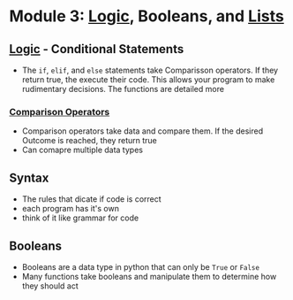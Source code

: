 <!--- Hi, if you're reading this, then Welcome! You're here for  of 2 reasons:
1. You're just seeing this in plaintext, which means you opend the file in a text editor. This is intended to be used with my Obsidian setup, which has it's own extensiosn to give my notes *flair*
2.  You're here for the author's commentary! All of my things that are commented are little snarky notes, annectdotes, and jokes I make that people studying probably don't need.
In any case, go forth, be good, and I'll see you whenever I do. --->

<!-- Tags: #python #computer_science #modules #data_types -->
# Module 3: [Logic](./Topics/Logic), Booleans, and [Lists](./Topics/Lists)

## [Logic](./Topics/Logic) - Conditional  Statements
- The `if`, `elif`, and `else` statements take Comparisson operators. If they return true, the execute their code. This allows your program to make rudimentary decisions. The functions are detailed more 

### [Comparison Operators](./Topics/Logic#Comparison-Operators)
- Comparison operators take data and compare them. If the desired Outcome is reached, they return true
- Can comapre multiple data types

## Syntax
- The rules that dicate if code is correct
- each program has it's own
- think of it like grammar for code

## Booleans
- Booleans are a data type in python that can only be `True` or `False`
- Many functions take booleans and manipulate them to determine how they should act